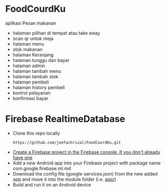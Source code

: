 # FoodCourdKu
aplikasi Pesan makanan
- halaman pilihan di tempat atau take away
- scan qr untuk meja
- halaman menu
- stok makanan
- halaman Keranjang
- halaman tunggu dan bayar
- halaman admin
- halaman tambah menu
- halaman tambah stok
- halaman pembeli
- halaman history pembeli
- kontrol pelayanan
- konfirmasi bayar

# Firebase RealtimeDatabase
* Clone this repo locally
  ```
  https://github.com/joefachrizal/FoodCourdKu.git
  ```
* [Create a Firebase project in the Firebase console, if you don't already have one](https://firebase.google.com/docs/android/setup)
* Add a new Android app into your Firebase project with package name com.google.firebase.ml.md
* Download the config file (google-services.json) from the new added app and move it into the module folder (i.e. [app/](./app/))
* Build and run it on an Android device
